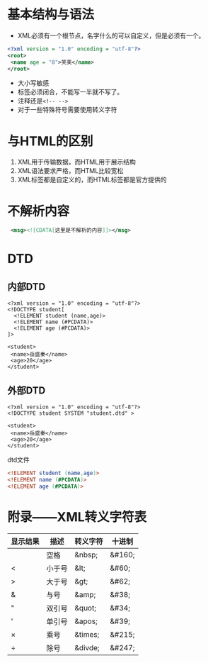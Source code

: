 # 基本结构与语法

- XML必须有一个根节点，名字什么的可以自定义，但是必须有一个。

```xml
<?xml version = "1.0" encoding = "utf-8"?>
<root>
 <name age = "8">笑美</name>
</root>
```

- 大小写敏感
- 标签必须闭合，不能写一半就不写了。
- 注释还是`<!-- -->`
- 对于一些特殊符号需要使用转义字符 



# 与HTML的区别

1. XML用于传输数据，而HTML用于展示结构
2. XML语法要求严格，而HTML比较宽松
3. XML标签都是自定义的，而HTML标签都是官方提供的

# 不解析内容

```xml
 <msg><![CDATA[这里是不解析的内容]]></msg>
```

# DTD

## 内部DTD

```xml-dtd
<?xml version = "1.0" encoding = "utf-8"?>
<!DOCTYPE student[
  <!ELEMENT student (name,age)>
  <!ELEMENT name (#PCDATA)>
  <!ELEMENT age (#PCDATA)>
]>

<student>
 <name>岳盛秦</name>
 <age>20</age>
</student>
```

## 外部DTD

```xml-dtd
<?xml version = "1.0" encoding = "utf-8"?>
<!DOCTYPE student SYSTEM "student.dtd" >

<student>
 <name>岳盛秦</name>
 <age>20</age>
</student>
```

dtd文件

```dtd
<!ELEMENT student (name,age)>
<!ELEMENT name (#PCDATA)>
<!ELEMENT age (#PCDATA)>
```



# 附录——XML转义字符表

| 显示结果 | 描述   | 转义字符 | 十进制  |
| -------- | ------ | -------- | ------- |
|          | 空格   | \&nbsp;  | \&#160; |
| <        | 小于号 | \&lt;    | \&#60;  |
| >        | 大于号 | \&gt;    | \&#62;  |
| &        | 与号   | \&amp;   | \&#38;  |
| "        | 双引号 | \&quot;  | \&#34;  |
| '        | 单引号 | \&apos;  | \&#39;  |
| ×        | 乘号   | \&times; | \&#215; |
| ÷        | 除号   | &divde;  | \&#247; |